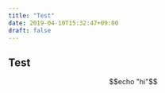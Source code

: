 ```yaml
---
title: "Test"
date: 2019-04-10T15:32:47+09:00
draft: false
---
```


## Test

```math
echo "hi"
```

